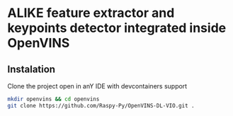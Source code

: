 # ALIKE feature extractor and keypoints detector integrated inside OpenVINS


## Instalation 
Clone the project open in anY IDE with devcontainers support
```bash
mkdir openvins && cd openvins
git clone https://github.com/Raspy-Py/OpenVINS-DL-VIO.git .
```